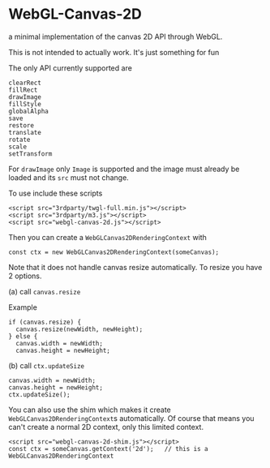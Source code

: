 # WebGL-Canvas-2D

a minimal implementation of the canvas 2D API through WebGL.

This is not intended to actually work. It's just something for fun

The only API currently supported are

```
clearRect
fillRect
drawImage
fillStyle
globalAlpha
save
restore
translate
rotate
scale
setTransform
```

For `drawImage` only `Image` is supported and the image must already be loaded
and its `src` must not change.

To use include these scripts

```
<script src="3rdparty/twgl-full.min.js"></script>
<script src="3rdparty/m3.js"></script>
<script src="webgl-canvas-2d.js"></script>
```

Then you can create a `WebGLCanvas2DRenderingContext` with

```
const ctx = new WebGLCanvas2DRenderingContext(someCanvas);
```

Note that it does not handle canvas resize automatically. To resize you have 2 options.

(a) call `canvas.resize`

Example

```
if (canvas.resize) {
  canvas.resize(newWidth, newHeight);
} else {
  canvas.width = newWidth;
  canvas.height = newHeight;
```

(b) call `ctx.updateSize`

```
canvas.width = newWidth;
canvas.height = newHeight;
ctx.updateSize();
```

You can also use the shim which makes it create `WebGLCanvas2DRenderingContext`s automatically.
Of course that means you can't create a normal 2D context, only this limited context.

```
<script src="webgl-canvas-2d-shim.js"></script>
const ctx = someCanvas.getContext('2d');   // this is a WebGLCanvas2DRenderingContext
```


